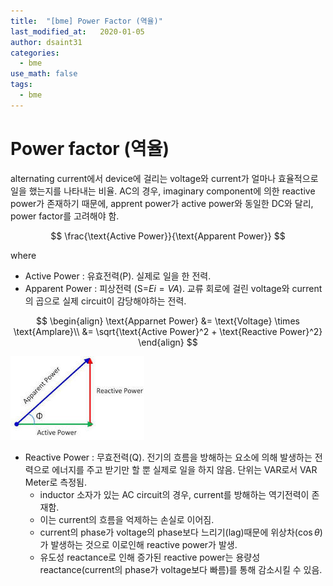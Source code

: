 ```yaml
---
title:  "[bme] Power Factor (역율)"
last_modified_at:   2020-01-05
author: dsaint31
categories: 
  - bme
use_math: false
tags: 
  - bme
---
```


# Power factor (역율)

alternating current에서 device에 걸리는 voltage와 current가 얼마나 효율적으로 일을 했는지를 나타내는 비율.
AC의 경우, imaginary component에 의한 reactive power가 존재하기 때문에, apprent power가 active power와 동일한 DC와 달리, power factor를 고려해야 함.

$$
\frac{\text{Active Power}}{\text{Apparent Power}}
$$

where
* Active Power : 유효전력(P). 실제로 일을 한 전력. 
* Apparent Power : 피상전력 (S=$Ei=VA$). 교류 회로에 걸린 voltage와 current의 곱으로 실제 circuit이 감당해야하는 전력.

$$
\begin{align}
\text{Apparnet Power} &= \text{Voltage} \times \text{Amplare}\\
&= \sqrt{\text{Active Power}^2 + \text{Reactive Power}^2}
\end{align}
$$

![powerfactor.jpeg](./fig/powerfactor.jpeg)

* Reactive Power : 무효전력(Q). 전기의 흐름을 방해하는 요소에 의해 발생하는 전력으로 에너지를 주고 받기만 할 뿐 실제로 일을 하지 않음. 단위는 VAR로서 VAR Meter로 측정됨.
   * inductor 소자가 있는 AC circuit의 경우, current를 방해하는 역기전력이 존재함.
   * 이는 current의 흐름을 억제하는 손실로 이어짐.
   * current의 phase가 voltage의 phase보다 느리기(lag)때문에 위상차($\cos{\theta}$)가 발생하는 것으로 이로인해 reactive power가 발생.
   * 유도성 reactance로 인해 증가된 reactive power는 용량성 reactance(current의 phase가 voltage보다 빠름)를 통해 감소시킬 수 있음.


